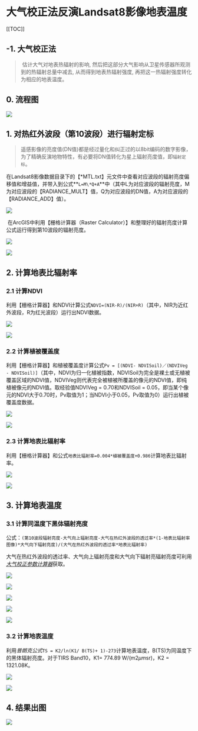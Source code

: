 # 大气校正法反演Landsat8影像地表温度

[[TOC]]

## -1. 大气校正法

> ​		估计大气对地表热辐射的影响, 然后把这部分大气影响从卫星传感器所观测到的热辐射总量中减去, 从而得到地表热辐射强度, 再把这一热辐射强度转化为相应的地表温度。

## 0. 流程图

![](https://wuxizheing.oss-cn-beijing.aliyuncs.com/images/20200507150639.png)

## 1. 对热红外波段（第10波段）进行辐射定标

> ​		遥感影像的亮度值(DN值)都是经过量化和纠正过的以8bit编码的数字影像，为了精确反演地物特性，有必要将DN值转化为星上辐射亮度值，即`辐射定标`。

​		在Landsat8影像数据目录下的【\*MTL.txt】元文件中查看对应波段的辐射亮度偏移值和增益值，并带入到公式**`L=M\*Q+A`**中（其中L为对应波段的辐射亮度，M为对应波段的【RADIANCE_MULT】值，Q为对应波段的DN值，A为对应波段的【RADIANCE_ADD】值）。

![](https://wuxizheing.oss-cn-beijing.aliyuncs.com/images/遥感影像辐射定标参数_偏移和增益值.jpg)

​		在ArcGIS中利用【栅格计算器（Raster Calculator）】和整理好的辐射亮度计算公式运行得到第10波段的辐射亮度。

![](https://wuxizheing.oss-cn-beijing.aliyuncs.com/images/栅格计算器_辐射定标.jpg)

![](https://wuxizheing.oss-cn-beijing.aliyuncs.com/images/第10波段辐射亮度.jpg)

## 2. 计算地表比辐射率

### 2.1 计算NDVI

​		利用【栅格计算器】和NDVI计算公式`NDVI=(NIR-R)/(NIR+R)`（其中，NIR为近红外波段，R为红光波段）运行出NDVI数据。

![](https://wuxizheing.oss-cn-beijing.aliyuncs.com/images/栅格计算器_DNVI.jpg)

![](https://wuxizheing.oss-cn-beijing.aliyuncs.com/images/DNVI.jpg)

### 2.2 计算植被覆盖度

​		利用【栅格计算器】和植被覆盖度计算公式`Pv = [(NDVI- NDVISoil)／(NDVIVeg - NDVISoil)]`（其中，NDVI为归一化植被指数，NDVISoil为完全是裸土或无植被覆盖区域的NDVI值，NDVIVeg则代表完全被植被所覆盖的像元的NDVI值，即纯植被像元的NDVI值。取经验值NDVIVeg = 0.70和NDVISoil = 0.05，即当某个像元的NDVI大于0.70时，Pv取值为1；当NDVI小于0.05，Pv取值为0）运行出植被覆盖度数据。

![](https://wuxizheing.oss-cn-beijing.aliyuncs.com/images/栅格计算器_植被覆盖度.jpg)

![](https://wuxizheing.oss-cn-beijing.aliyuncs.com/images/植被覆盖度.jpg)

### 2.3 计算地表比辐射率

​		利用【栅格计算器】和公式`地表比辐射率=0.004*植被覆盖度+0.986`计算地表比辐射率。

![](https://wuxizheing.oss-cn-beijing.aliyuncs.com/images/栅格计算器_地表比辐射率.jpg)

![](https://wuxizheing.oss-cn-beijing.aliyuncs.com/images/20200507153540.png)

## 3. 计算地表温度

### 3.1 计算同温度下黑体辐射亮度

​		公式：`(第10波段辐射亮度-大气向上辐射亮度-大气在热红外波段的透过率*(1-地表比辐射率图像)*大气向下辐射亮度)/(大气在热红外波段的透过率*地表比辐射率)`

​		大气在热红外波段的透过率、大气向上辐射亮度和大气向下辐射亮辐射亮度可利用[*大气校正参数计算器*](https://atmcorr.gsfc.nasa.gov/)获取。

![](https://wuxizheing.oss-cn-beijing.aliyuncs.com/images/大气剖面计算参数.jpg)

![](https://wuxizheing.oss-cn-beijing.aliyuncs.com/images/网站大气剖面计算参数.jpg)

![](https://wuxizheing.oss-cn-beijing.aliyuncs.com/images/大气剖面计算参数结果.jpg)

![](https://wuxizheing.oss-cn-beijing.aliyuncs.com/images/栅格计算器_同温度黑体辐射亮度.jpg)

![](https://wuxizheing.oss-cn-beijing.aliyuncs.com/images/同温度黑体辐射亮度.jpg)

### 3.2 计算地表温度

​		利用*普朗克公式*`TS = K2/ln(K1/ B(TS)+ 1)-273`计算地表温度，B(TS)为同温度下的黑体辐射亮度。对于TIRS Band10，K1= 774.89 W/(m2*µm*sr)，K2 = 1321.08K。

![](https://wuxizheing.oss-cn-beijing.aliyuncs.com/images/栅格计算器_地表温度.jpg)

![](https://wuxizheing.oss-cn-beijing.aliyuncs.com/images/地表温度.jpg)

## 4. 结果出图

![](https://wuxizheing.oss-cn-beijing.aliyuncs.com/images/出图.png)